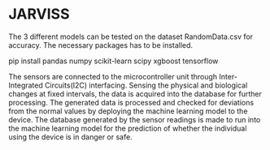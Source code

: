 # JARVISS
The 3 different models can be tested on the dataset RandomData.csv for accuracy. 
The necessary packages has to be installed.

pip install pandas numpy scikit-learn scipy xgboost tensorflow

The sensors are connected to the microcontroller unit through Inter-Integrated Circuits(I2C) interfacing. Sensing the physical and biological changes at fixed intervals, the data is acquired into the database for further processing. The generated data is processed and checked for deviations from the normal values by deploying the machine learning model to the device. The database generated by the sensor readings is made to run into the machine learning model for the prediction of whether the individual using the device is in danger or safe. 
